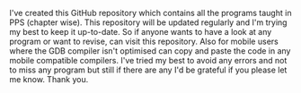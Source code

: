 I've created this GitHub repository which contains all the programs taught in PPS (chapter wise).
This repository will be updated regularly and I'm trying my best to keep it up-to-date.
So if anyone wants to have a look at any program or want to revise, can visit this repository.
Also for mobile users where the GDB compiler isn't optimised can copy and paste the code in any mobile compatible compilers.
I've tried my best to avoid any errors and not to miss any program but still if there are any I'd be grateful if you please let me know.
Thank you.
